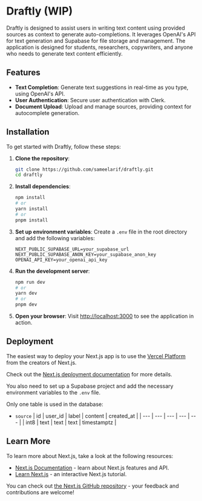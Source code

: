 # Draftly (WIP)

Draftly is designed to assist users in writing text content using provided sources as context to generate auto-completions. It leverages OpenAI's API for text generation and Supabase for file storage and management. The application is designed for students, researchers, copywriters, and anyone who needs to generate text content efficiently.

## Features

- **Text Completion**: Generate text suggestions in real-time as you type, using OpenAI's API.
- **User Authentication**: Secure user authentication with Clerk.
- **Document Upload**: Upload and manage sources, providing context for autocomplete generation.

## Installation

To get started with Draftly, follow these steps:

1. **Clone the repository**:

   ```bash
   git clone https://github.com/sameelarif/draftly.git
   cd draftly
   ```

2. **Install dependencies**:

   ```bash
   npm install
   # or
   yarn install
   # or
   pnpm install
   ```

3. **Set up environment variables**:
   Create a `.env` file in the root directory and add the following variables:

   ```
   NEXT_PUBLIC_SUPABASE_URL=your_supabase_url
   NEXT_PUBLIC_SUPABASE_ANON_KEY=your_supabase_anon_key
   OPENAI_API_KEY=your_openai_api_key
   ```

4. **Run the development server**:

   ```bash
   npm run dev
   # or
   yarn dev
   # or
   pnpm dev
   ```

5. **Open your browser**:
   Visit [http://localhost:3000](http://localhost:3000) to see the application in action.

## Deployment

The easiest way to deploy your Next.js app is to use the [Vercel Platform](https://vercel.com/new?utm_medium=default-template&filter=next.js&utm_source=create-next-app&utm_campaign=create-next-app-readme) from the creators of Next.js.

Check out the [Next.js deployment documentation](https://nextjs.org/docs/app/building-your-application/deploying) for more details.

You also need to set up a Supabase project and add the necessary environment variables to the `.env` file.

Only one table is used in the database:

- `source`
  | id | user_id | label | content | created_at |
  | --- | --- | --- | --- | --- |
  | int8 | text | text | text | timestamptz |

## Learn More

To learn more about Next.js, take a look at the following resources:

- [Next.js Documentation](https://nextjs.org/docs) - learn about Next.js features and API.
- [Learn Next.js](https://nextjs.org/learn) - an interactive Next.js tutorial.

You can check out [the Next.js GitHub repository](https://github.com/vercel/next.js) - your feedback and contributions are welcome!
